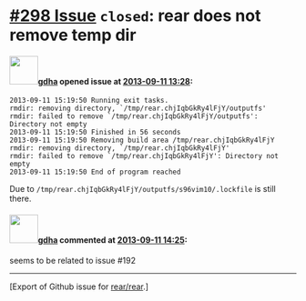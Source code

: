 [\#298 Issue](https://github.com/rear/rear/issues/298) `closed`: rear does not remove temp dir
==============================================================================================

#### <img src="https://avatars.githubusercontent.com/u/888633?u=cdaeb31efcc0048d3619651aa18dd4b76e636b21&v=4" width="50">[gdha](https://github.com/gdha) opened issue at [2013-09-11 13:28](https://github.com/rear/rear/issues/298):

    2013-09-11 15:19:50 Running exit tasks.
    rmdir: removing directory, `/tmp/rear.chjIqbGkRy4lFjY/outputfs'
    rmdir: failed to remove `/tmp/rear.chjIqbGkRy4lFjY/outputfs': Directory not empty
    2013-09-11 15:19:50 Finished in 56 seconds
    2013-09-11 15:19:50 Removing build area /tmp/rear.chjIqbGkRy4lFjY
    rmdir: removing directory, `/tmp/rear.chjIqbGkRy4lFjY'
    rmdir: failed to remove `/tmp/rear.chjIqbGkRy4lFjY': Directory not empty
    2013-09-11 15:19:50 End of program reached

Due to `/tmp/rear.chjIqbGkRy4lFjY/outputfs/s96vim10/.lockfile` is still
there.

#### <img src="https://avatars.githubusercontent.com/u/888633?u=cdaeb31efcc0048d3619651aa18dd4b76e636b21&v=4" width="50">[gdha](https://github.com/gdha) commented at [2013-09-11 14:25](https://github.com/rear/rear/issues/298#issuecomment-24243750):

seems to be related to issue \#192

------------------------------------------------------------------------

\[Export of Github issue for
[rear/rear](https://github.com/rear/rear).\]
